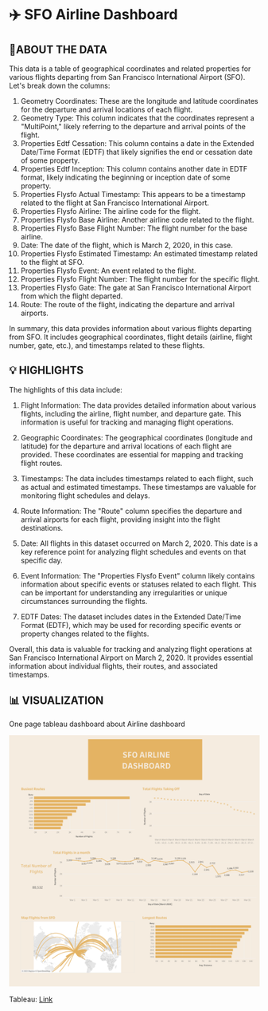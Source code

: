 # ✈️ SFO Airline Dashboard

## 📑ABOUT THE DATA

This data is a table of geographical coordinates and related properties for various flights departing from San Francisco International Airport (SFO).
 Let's break down the columns:

1. Geometry Coordinates: These are the longitude and latitude coordinates for the departure and arrival locations of each flight.
2. Geometry Type: This column indicates that the coordinates represent a "MultiPoint," likely referring to the departure and arrival points of the flight.
3. Properties Edtf Cessation: This column contains a date in the Extended Date/Time Format (EDTF) that likely signifies the end or cessation date of some property.
4. Properties Edtf Inception: This column contains another date in EDTF format, likely indicating the beginning or inception date of some property.
5. Properties Flysfo Actual Timestamp: This appears to be a timestamp related to the flight at San Francisco International Airport.
6. Properties Flysfo Airline: The airline code for the flight.
7. Properties Flysfo Base Airline: Another airline code related to the flight.
8. Properties Flysfo Base Flight Number: The flight number for the base airline.
9. Date: The date of the flight, which is March 2, 2020, in this case.
10. Properties Flysfo Estimated Timestamp: An estimated timestamp related to the flight at SFO.
11. Properties Flysfo Event: An event related to the flight.
12. Properties Flysfo Flight Number: The flight number for the specific flight.
13. Properties Flysfo Gate: The gate at San Francisco International Airport from which the flight departed.
14. Route: The route of the flight, indicating the departure and arrival airports.

In summary, this data provides information about various flights departing from SFO. It includes geographical coordinates, flight details (airline, flight number, gate, etc.), and timestamps related to these flights.

## 💡 HIGHLIGHTS

The highlights of this data include:

1. Flight Information: The data provides detailed information about various flights, including the airline, flight number, and departure gate. This information is useful for tracking and managing flight operations.

2. Geographic Coordinates: The geographical coordinates (longitude and latitude) for the departure and arrival locations of each flight are provided. These coordinates are essential for mapping and tracking flight routes.

3. Timestamps: The data includes timestamps related to each flight, such as actual and estimated timestamps. These timestamps are valuable for monitoring flight schedules and delays.

4. Route Information: The "Route" column specifies the departure and arrival airports for each flight, providing insight into the flight destinations.

5. Date: All flights in this dataset occurred on March 2, 2020. This date is a key reference point for analyzing flight schedules and events on that specific day.

6. Event Information: The "Properties Flysfo Event" column likely contains information about specific events or statuses related to each flight. This can be important for understanding any irregularities or unique circumstances surrounding the flights.

7. EDTF Dates: The dataset includes dates in the Extended Date/Time Format (EDTF), which may be used for recording specific events or property changes related to the flights.

Overall, this data is valuable for tracking and analyzing flight operations at San Francisco International Airport on March 2, 2020. It provides essential information about individual flights, their routes, and associated timestamps.

## 📊 VISUALIZATION

One page tableau dashboard about Airline dashboard

<div align="center"><img src="AIRLINE DASHBOARD.png" alt="Image"></div>

Tableau: [Link](https://public.tableau.com/views/SFOAirlineDashboard/AIRLINEDASHBOARD?:language=en-US&publish=yes&:display_count=n&:origin=viz_share_link)